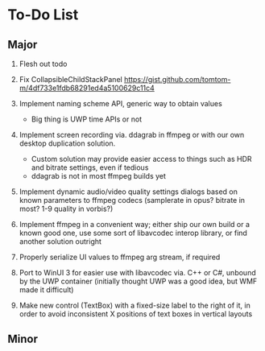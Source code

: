 ﻿# To-Do List
## Major 

1. Flesh out todo
2. Fix CollapsibleChildStackPanel https://gist.github.com/tomtom-m/4df733e1fdb68291ed4a5100629c11c4
3. Implement naming scheme API, generic way to obtain values
    - Big thing is UWP time APIs or not
4. Implement screen recording via. ddagrab in ffmpeg or with our own desktop duplication solution. 
    - Custom solution may provide easier access to things such as HDR and bitrate settings, even if tedious
    - ddagrab is not in most ffmpeg builds yet
5. Implement dynamic audio/video quality settings dialogs based on known parameters to ffmpeg codecs (samplerate in opus? bitrate in most? 1-9 quality in vorbis?)
6. Implement ffmpeg in a convenient way; either ship our own build or a known good one, use some sort of libavcodec interop library, or find another solution outright
7. Properly serialize UI values to ffmpeg arg stream, if required
8. Port to WinUI 3 for easier use with libavcodec via. C++ or C#, unbound by the UWP container (initially thought UWP was a good idea, but WMF made it difficult)

9. Make new control (TextBox) with a fixed-size label to the right of it, in order to avoid inconsistent X positions of text boxes in vertical layouts
## Minor